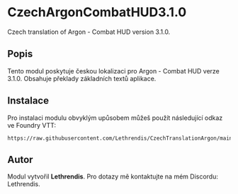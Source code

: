 
# CzechArgonCombatHUD3.1.0

Czech translation of Argon - Combat HUD version 3.1.0.

## Popis
Tento modul poskytuje českou lokalizaci pro Argon - Combat HUD verze 3.1.0. Obsahuje překlady základních textů aplikace.

## Instalace
Pro instalaci modulu obvyklým upůsobem můžeš použít následující odkaz ve Foundry VTT:

```
https://raw.githubusercontent.com/Lethrendis/CzechTranslationArgon/main/module.json
```

## Autor
Modul vytvořil **Lethrendis**. Pro dotazy mě kontaktujte na mém Discordu: Lethrendis.
